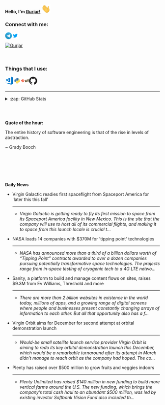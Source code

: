 #### Hello, I'm [Gurjar!](https://GurjarKing.github.io) <img src="https://raw.githubusercontent.com/ABSphreak/ABSphreak/master/gifs/Hi.gif" width="30px"></h2>


### Connect with me:

[<img align="left" alt="Gurjar | Telegram" width="22px" src="https://raw.githubusercontent.com/github/explore/80688e429a7d4ef2fca1e82350fe8e3517d3494d/topics/telegram/telegram.png" />][Telegram]
[<img align="left" alt="Gurjar | Twitter" width="22px" src="https://raw.githubusercontent.com/github/explore/80688e429a7d4ef2fca1e82350fe8e3517d3494d/topics/twitter/twitter.png" />][Twitter]
<br >
<br >
<a href="https://github.com/GurjarKing"><img src="https://komarev.com/ghpvc/?username=GurjarKing" alt="Gurjar" /></a> <br />
<br />
<br />
<!-- <br >

![](https://visitor-badge.glitch.me/badge?page_id=GurjarKing)

<br /> -->

### Things that I use:

[<img align="left" alt="Visual Studio Code" width="26px" src="https://raw.githubusercontent.com/github/explore/80688e429a7d4ef2fca1e82350fe8e3517d3494d/topics/visual-studio-code/visual-studio-code.png" />][VSCode]
[<img align="left" alt="Python" width="26px" src="https://raw.githubusercontent.com/github/explore/80688e429a7d4ef2fca1e82350fe8e3517d3494d/topics/python/python.png" />][Python]
[<img align="left" alt="Git" width="26px" src="https://raw.githubusercontent.com/github/explore/80688e429a7d4ef2fca1e82350fe8e3517d3494d/topics/git/git.png" />][Git]
[<img align="left" alt="GitHub" width="26px" src="https://raw.githubusercontent.com/github/explore/78df643247d429f6cc873026c0622819ad797942/topics/github/github.png" />][Github]

<br />
<br />

---
<details>
  <summary>:zap: GitHub Stats</summary>

<img align="left" alt="Gurjar's Github Stats" src="https://github-readme-stats.vercel.app/api?username=GurjarKing&show_icons=true&hide_border=true&count_private=true&include_all_commit=true&theme=algolia" />

</details>

<!-- ### 🔔 My latest tweet
<a href="https://twitter.com/Gurjar_King43" target="_blank">
	<img src="https://github.com/GurjarKing/GurjarKing/raw/master/tweet.png" width="70%" align="center" alt="Click to view on Twitter" title="My latest tweet, as an image"/>
</a> -->
<br>

<pre>

</pre>

**Quote of the hour:**

The entire history of software engineering is that of the rise in levels of abstraction.

~ Grady Booch
<pre>

</pre>
<br>
<pre>


</pre>
<strong>Daily News</strong>
  
  - Virgin Galactic readies first spaceflight from Spaceport America for 'later this this fall'
     <hr/>
     
      - *Virgin Galactic is getting ready to fly its first mission to space from its Spaceport America facility in New Mexico. This is the site that the company will use to host all of its commercial flights, and making it to space from this launch locale is crucial t…*
     
  - NASA loads 14 companies with $370M for 'tipping point' technologies
      <hr/>
      
      - *NASA has announced more than a third of a billion dollars worth of “Tipping Point” contracts awarded to over a dozen companies pursuing potentially transformative space technologies. The projects range from in-space testing of cryogenic tech to a 4G LTE netwo…*
      
  - Sanity, a platform to build and manage content flows on sites, raises $9.3M from Ev Williams, Threshold and more
      <hr/>
      
      - *There are more than 2 billion websites in existence in the world today, millions of apps, and a growing range of digital screens where people and businesses present constantly changing arrays of information to each other. But all that opportunity also has a f…*
      
  - Virgin Orbit aims for December for second attempt at orbital demonstration launch
      <hr/>
      
      - *Would-be small satellite launch service provider Virgin Orbit is aiming to redo its key orbital demonstration launch this December, which would be a remarkable turnaround after its attempt in March didn’t manage to reach orbit as the company had hoped. The co…*
       
  - Plenty has raised over $500 million to grow fruits and veggies indoors
      <hr/>
       
       - *Plenty‌ ‌Unlimited‌ has raised $140 million in new funding to build more vertical farms around the U.S. The new funding, which brings the company’s total cash haul to an abundant $500 million, was led by existing investor Softbank Vision Fund also included th…*
      

<br />

[VSCode]: https://code.visualstudio.com/
[Python]: https://www.python.org/
[Git]: https://git-scm.com/
[Github]: https://github.com/
[Telegram]: https://t.me/Gurjar_King/
[Twitter]: https://twitter.com/Gurjar_King43/
